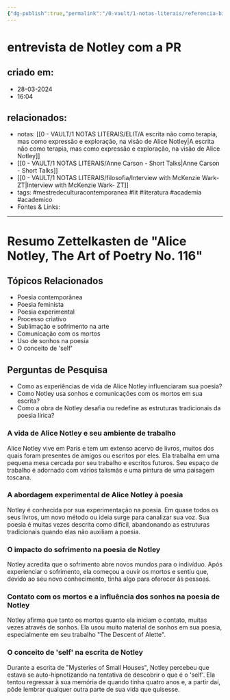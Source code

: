 ```yaml
---
{"dg-publish":true,"permalink":"/0-vault/1-notas-literais/referencia-bio/entrevista-de-notley-com-a-pr/","tags":["mestredeculturacontemporanea","lit","literatura","academia","academico"],"dgHomeLink":true,"dgShowLocalGraph":true,"dgShowFileTree":true,"dgEnableSearch":true}
---
```


# entrevista de Notley com a PR

## criado em: 
- 28-03-2024
- 16:04
## relacionados:
- notas: [[0 - VAULT/1 NOTAS LITERAIS/ELIT/A escrita não como terapia, mas como expressão e exploração, na visão de Alice Notley\|A escrita não como terapia, mas como expressão e exploração, na visão de Alice Notley]]
- [[0 - VAULT/1 NOTAS LITERAIS/Anne Carson - Short Talks\|Anne Carson - Short Talks]]
- [[0 - VAULT/1 NOTAS LITERAIS/filosofia/Interview with McKenzie Wark- ZT\|Interview with McKenzie Wark- ZT]]
- tags: #mestredeculturacontemporanea #lit #literatura #academia #academico 
- Fontes & Links: 
---
# Resumo Zettelkasten de "Alice Notley, The Art of Poetry No. 116"

## Tópicos Relacionados
- Poesia contemporânea
- Poesia feminista
- Poesia experimental
- Processo criativo
- Sublimação e sofrimento na arte
- Comunicação com os mortos
- Uso de sonhos na poesia
- O conceito de 'self'

## Perguntas de Pesquisa
- Como as experiências de vida de Alice Notley influenciaram sua poesia?
- Como Notley usa sonhos e comunicações com os mortos em sua escrita?
- Como a obra de Notley desafia ou redefine as estruturas tradicionais da poesia lírica?

### A vida de Alice Notley e seu ambiente de trabalho
Alice Notley vive em Paris e tem um extenso acervo de livros, muitos dos quais foram presentes de amigos ou escritos por eles. Ela trabalha em uma pequena mesa cercada por seu trabalho e escritos futuros. Seu espaço de trabalho é adornado com vários talismãs e uma pintura de uma paisagem toscana.

### A abordagem experimental de Alice Notley à poesia
Notley é conhecida por sua experimentação na poesia. Em quase todos os seus livros, um novo método ou ideia surge para canalizar sua voz. Sua poesia é muitas vezes descrita como difícil, abandonando as estruturas tradicionais quando elas não auxiliam a poesia.

### O impacto do sofrimento na poesia de Notley
Notley acredita que o sofrimento abre novos mundos para o indivíduo. Após experienciar o sofrimento, ela começou a ouvir os mortos e sentiu que, devido ao seu novo conhecimento, tinha algo para oferecer às pessoas.

### Contato com os mortos e a influência dos sonhos na poesia de Notley
Notley afirma que tanto os mortos quanto ela iniciam o contato, muitas vezes através de sonhos. Ela usou muito material de sonhos em sua poesia, especialmente em seu trabalho "The Descent of Alette".

### O conceito de 'self' na escrita de Notley
Durante a escrita de "Mysteries of Small Houses", Notley percebeu que estava se auto-hipnotizando na tentativa de descobrir o que é o 'self'. Ela tentou regressar à sua memória de quando tinha quatro anos e, a partir daí, pôde lembrar qualquer outra parte de sua vida que quisesse.